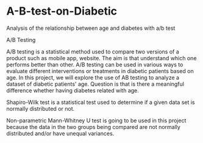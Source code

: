 # A-B-test-on-Diabetic
Analysis of the relationship between age and diabetes with a/b test

A/B Testing 

A/B testing is a statistical method used to compare two versions of a product such as  mobile app, website. The aim is that understand which one performs better than other. 
A/B testing can be used in various ways to evaluate different interventions or treatments in diabetic patients based on age. In this project, we will explore the use of AB testing to analyze a dataset of diabetic patients' age. Question is that is there a meaningful difference whether having diabetes related with age.

Shapiro-Wilk test is a statistical test used to determine if a given data set is normally distributed or not. 

Non-parametric Mann-Whitney U test is going to be used in this project because the data in the two groups being compared are not normally distributed and/or have unequal variances.
